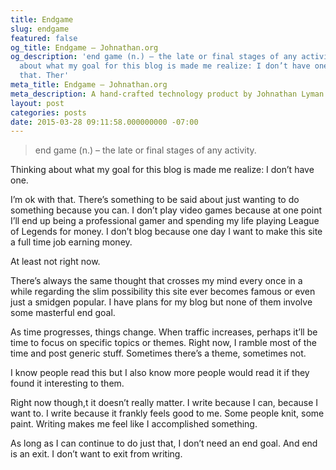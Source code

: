```yaml
---
title: Endgame
slug: endgame
featured: false
og_title: Endgame – Johnathan.org
og_description: 'end game (n.) – the late or final stages of any activity. Thinking
  about what my goal for this blog is made me realize: I don’t have one. I’m ok with
  that. Ther'
meta_title: Endgame – Johnathan.org
meta_description: A hand-crafted technology product by Johnathan Lyman
layout: post
categories: posts
date: 2015-03-28 09:11:58.000000000 -07:00
---
```


> end game (n.) – the late or final stages of any activity.

Thinking about what my goal for this blog is made me realize: I don’t have one.

I’m ok with that. There’s something to be said about just wanting to do something because you can. I don’t play video games because at one point I’ll end up being a professional gamer and spending my life playing League of Legends for money. I don’t blog because one day I want to make this site a full time job earning money.

At least not right now.

There’s always the same thought that crosses my mind every once in a while regarding the slim possibility this site ever becomes famous or even just a smidgen popular. I have plans for my blog but none of them involve some masterful end goal.

As time progresses, things change. When traffic increases, perhaps it’ll be time to focus on specific topics or themes. Right now, I ramble most of the time and post generic stuff. Sometimes there’s a theme, sometimes not.

I know people read this but I also know more people would read it if they found it interesting to them.

Right now though,t it doesn’t really matter. I write because I can, because I want to. I write because it frankly feels good to me. Some people knit, some paint. Writing makes me feel like I accomplished something.

As long as I can continue to do just that, I don’t need an end goal. And end is an exit. I don’t want to exit from writing.

